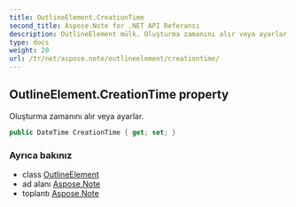 ```yaml
---
title: OutlineElement.CreationTime
second_title: Aspose.Note for .NET API Referansı
description: OutlineElement mülk. Oluşturma zamanını alır veya ayarlar.
type: docs
weight: 20
url: /tr/net/aspose.note/outlineelement/creationtime/
---
```

## OutlineElement.CreationTime property

Oluşturma zamanını alır veya ayarlar.

```csharp
public DateTime CreationTime { get; set; }
```

### Ayrıca bakınız

* class [OutlineElement](../)
* ad alanı [Aspose.Note](../../outlineelement/)
* toplantı [Aspose.Note](../../../)


